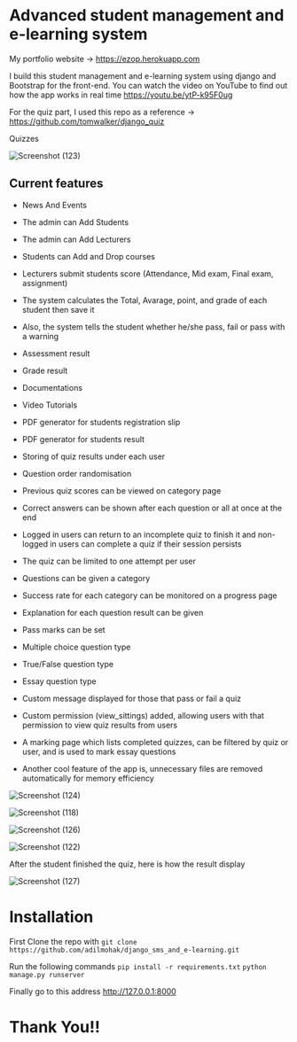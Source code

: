 # Advanced student management and e-learning system
My portfolio website -> https://ezop.herokuapp.com

I build this student management and e-learning system using django and Bootstrap for the front-end. You can watch the video on YouTube to find out how the app works in real time https://youtu.be/ytP-k95F0ug

For the quiz part, I used this repo as a reference -> https://github.com/tomwalker/django_quiz

Quizzes

![Screenshot (123)](https://user-images.githubusercontent.com/60693922/112447687-a802cf80-8d62-11eb-85f5-aebf9164d03a.png)

Current features
----------------
* News And Events
* The admin can Add Students
* The admin can Add Lecturers
* Students can Add and Drop courses
* Lecturers submit students score (Attendance, Mid exam, Final exam, assignment)
* The system calculates the Total, Avarage, point, and grade of each student then save it
* Also, the system tells the student whether he/she pass, fail or pass with a warning
* Assessment result
* Grade result
* Documentations
* Video Tutorials
* PDF generator for students registration slip
* PDF generator for students result
* Storing of quiz results under each user
* Question order randomisation
* Previous quiz scores can be viewed on category page
* Correct answers can be shown after each question or all at once at the end
* Logged in users can return to an incomplete quiz to finish it and non-logged in users can complete a quiz if their session persists
* The quiz can be limited to one attempt per user
* Questions can be given a category
* Success rate for each category can be monitored on a progress page
* Explanation for each question result can be given
* Pass marks can be set
* Multiple choice question type
* True/False question type
* Essay question type
* Custom message displayed for those that pass or fail a quiz
* Custom permission (view_sittings) added, allowing users with that permission to view quiz results from users
* A marking page which lists completed quizzes, can be filtered by quiz or user, and is used to mark essay questions

* Another cool feature of the app is, unnecessary files are removed automatically for memory efficiency

![Screenshot (124)](https://user-images.githubusercontent.com/60693922/112449252-3f1c5700-8d64-11eb-8549-bfe52122adf3.png)

![Screenshot (118)](https://user-images.githubusercontent.com/60693922/112449489-7d197b00-8d64-11eb-9ed2-ed7dcd2fe89d.png)

![Screenshot (126)](https://user-images.githubusercontent.com/60693922/112449542-8b679700-8d64-11eb-8ff8-4320a720a3d7.png)

![Screenshot (122)](https://user-images.githubusercontent.com/60693922/112449435-6ecb5f00-8d64-11eb-9d34-4dc3473a5312.png)

After the student finished the quiz, here is how the result display

![Screenshot (127)](https://user-images.githubusercontent.com/60693922/89736959-1d40bf00-da76-11ea-98a8-b9e95db4da77.png)

# Installation

First Clone the repo with `git clone https://github.com/adilmohak/django_sms_and_e-learning.git`

Run the following commands
`pip install -r requirements.txt`
`python manage.py runserver`

Finally go to this address http://127.0.0.1:8000

# Thank You!!
